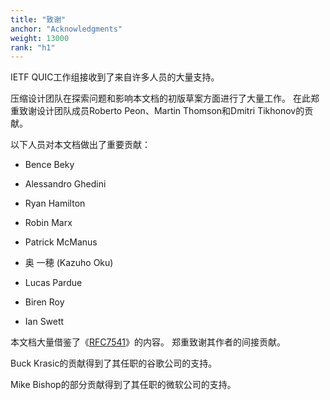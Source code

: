 ```yaml
---
title: "致谢"
anchor: "Acknowledgments"
weight: 13000
rank: "h1"
---
```


IETF QUIC工作组接收到了来自许多人员的大量支持。

压缩设计团队在探索问题和影响本文档的初版草案方面进行了大量工作。
在此郑重致谢设计团队成员Roberto Peon、Martin Thomson和Dmitri Tikhonov的贡献。

以下人员对本文档做出了重要贡献：

* Bence Beky

* Alessandro Ghedini

* Ryan Hamilton

* Robin Marx

* Patrick McManus

* 奥 一穂 (Kazuho Oku)

* Lucas Pardue

* Biren Roy

* Ian Swett

本文档大量借鉴了《[RFC7541](https://www.rfc-editor.org/info/rfc7541)》的内容。
郑重致谢其作者的间接贡献。

Buck Krasic的贡献得到了其任职的谷歌公司的支持。

Mike Bishop的部分贡献得到了其任职的微软公司的支持。
